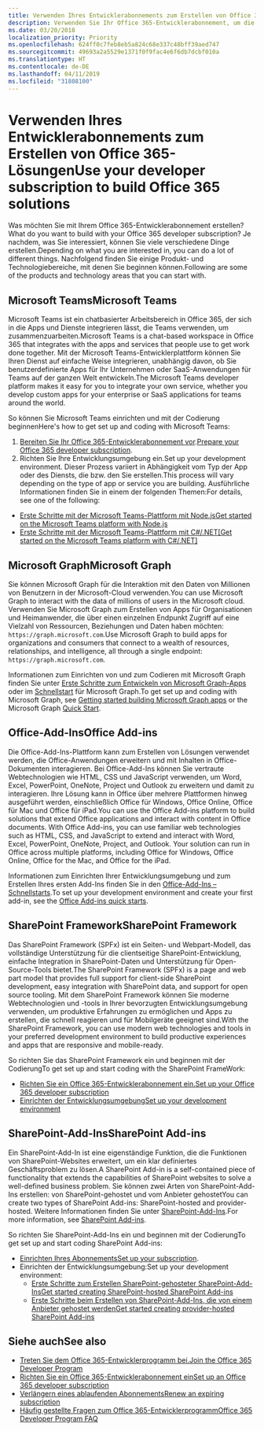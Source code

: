 ```yaml
---
title: Verwenden Ihres Entwicklerabonnements zum Erstellen von Office 365-Lösungen
description: Verwenden Sie Ihr Office 365-Entwicklerabonnement, um die Lösungen zu erstellen, die Ihren Vorstellungen entsprechen.
ms.date: 03/20/2018
localization_priority: Priority
ms.openlocfilehash: 624ff0c7feb8eb5a824c68e337c48bff39aed747
ms.sourcegitcommit: 49693a2a5529e1371f0f9fac4e6f6db7dcbf010a
ms.translationtype: HT
ms.contentlocale: de-DE
ms.lasthandoff: 04/11/2019
ms.locfileid: "31808100"
---
```

# <a name="use-your-developer-subscription-to-build-office-365-solutions"></a><span data-ttu-id="d4c56-103">Verwenden Ihres Entwicklerabonnements zum Erstellen von Office 365-Lösungen</span><span class="sxs-lookup"><span data-stu-id="d4c56-103">Use your developer subscription to build Office 365 solutions</span></span>

<span data-ttu-id="d4c56-104">Was möchten Sie mit Ihrem Office 365-Entwicklerabonnement erstellen?</span><span class="sxs-lookup"><span data-stu-id="d4c56-104">What do you want to build with your Office 365 developer subscription?</span></span> <span data-ttu-id="d4c56-105">Je nachdem, was Sie interessiert, können Sie viele verschiedene Dinge erstellen.</span><span class="sxs-lookup"><span data-stu-id="d4c56-105">Depending on what you are interested in, you can do a lot of different things.</span></span> <span data-ttu-id="d4c56-106">Nachfolgend finden Sie einige Produkt- und Technologiebereiche, mit denen Sie beginnen können.</span><span class="sxs-lookup"><span data-stu-id="d4c56-106">Following are some of the products and technology areas that you can start with.</span></span>

## <a name="microsoft-teams"></a><span data-ttu-id="d4c56-107">Microsoft Teams</span><span class="sxs-lookup"><span data-stu-id="d4c56-107">Microsoft Teams</span></span>

<span data-ttu-id="d4c56-108">Microsoft Teams ist ein chatbasierter Arbeitsbereich in Office 365, der sich in die Apps und Dienste integrieren lässt, die Teams verwenden, um zusammenzuarbeiten.</span><span class="sxs-lookup"><span data-stu-id="d4c56-108">Microsoft Teams is a chat-based workspace in Office 365 that integrates with the apps and services that people use to get work done together.</span></span> <span data-ttu-id="d4c56-109">Mit der Microsoft Teams-Entwicklerplattform können Sie Ihren Dienst auf einfache Weise integrieren, unabhängig davon, ob Sie benutzerdefinierte Apps für Ihr Unternehmen oder SaaS-Anwendungen für Teams auf der ganzen Welt entwickeln.</span><span class="sxs-lookup"><span data-stu-id="d4c56-109">The Microsoft Teams developer platform makes it easy for you to integrate your own service, whether you develop custom apps for your enterprise or SaaS applications for teams around the world.</span></span>

<span data-ttu-id="d4c56-110">So können Sie Microsoft Teams einrichten und mit der Codierung beginnen</span><span class="sxs-lookup"><span data-stu-id="d4c56-110">Here's how to get set up and coding with Microsoft Teams:</span></span>

1. <span data-ttu-id="d4c56-111">[Bereiten Sie Ihr Office 365-Entwicklerabonnement vor](https://docs.microsoft.com/microsoftteams/platform/get-started/get-started-tenant).</span><span class="sxs-lookup"><span data-stu-id="d4c56-111">[Prepare your Office 365 developer subscription](https://docs.microsoft.com/microsoftteams/platform/get-started/get-started-tenant).</span></span>
2. <span data-ttu-id="d4c56-112">Richten Sie Ihre Entwicklungsumgebung ein.</span><span class="sxs-lookup"><span data-stu-id="d4c56-112">Set up your development environment.</span></span> <span data-ttu-id="d4c56-113">Dieser Prozess variiert in Abhängigkeit vom Typ der App oder des Diensts, die bzw. den Sie erstellen.</span><span class="sxs-lookup"><span data-stu-id="d4c56-113">This process will vary depending on the type of app or service you are building.</span></span> <span data-ttu-id="d4c56-114">Ausführliche Informationen finden Sie in einem der folgenden Themen:</span><span class="sxs-lookup"><span data-stu-id="d4c56-114">For details, see one of the following:</span></span>

  - [<span data-ttu-id="d4c56-115">Erste Schritte mit der Microsoft Teams-Plattform mit Node.js</span><span class="sxs-lookup"><span data-stu-id="d4c56-115">Get started on the Microsoft Teams platform with Node.js</span></span>](https://docs.microsoft.com/microsoftteams/platform/get-started/get-started-nodejs-app-studio)
  - [<span data-ttu-id="d4c56-116">Erste Schritte mit der Microsoft Teams-Plattform mit C#/.NET</span><span class="sxs-lookup"><span data-stu-id="d4c56-116">[Get started on the Microsoft Teams platform with C#/.NET]</span></span>](https://docs.microsoft.com/en-us/microsoftteams/platform/get-started/get-started-dotnet-app-studio)

## <a name="microsoft-graph"></a><span data-ttu-id="d4c56-117">Microsoft Graph</span><span class="sxs-lookup"><span data-stu-id="d4c56-117">Microsoft Graph</span></span>

<span data-ttu-id="d4c56-118">Sie können Microsoft Graph für die Interaktion mit den Daten von Millionen von Benutzern in der Microsoft-Cloud verwenden.</span><span class="sxs-lookup"><span data-stu-id="d4c56-118">You can use Microsoft Graph to interact with the data of millions of users in the Microsoft cloud.</span></span> <span data-ttu-id="d4c56-119">Verwenden Sie Microsoft Graph zum Erstellen von Apps für Organisationen und Heimanwender, die über einen einzelnen Endpunkt Zugriff auf eine Vielzahl von Ressourcen, Beziehungen und Daten haben möchten: `https://graph.microsoft.com`.</span><span class="sxs-lookup"><span data-stu-id="d4c56-119">Use Microsoft Graph to build apps for organizations and consumers that connect to a wealth of resources, relationships, and intelligence, all through a single endpoint: `https://graph.microsoft.com`.</span></span>

<span data-ttu-id="d4c56-120">Informationen zum Einrichten von und zum Codieren mit Microsoft Graph finden Sie unter [Erste Schritte zum Entwickeln von Microsoft Graph-Apps](https://developer.microsoft.com/de-DE/graph/get-started) oder im [Schnellstart](https://developer.microsoft.com/de-DE/graph/quick-start) für Microsoft Graph.</span><span class="sxs-lookup"><span data-stu-id="d4c56-120">To get set up and coding with Microsoft Graph, see [Getting started building Microsoft Graph apps](https://developer.microsoft.com/de-DE/graph/get-started) or the Microsoft Graph [Quick Start](https://developer.microsoft.com/de-DE/graph/quick-start).</span></span>

## <a name="office-add-ins"></a><span data-ttu-id="d4c56-121">Office-Add-Ins</span><span class="sxs-lookup"><span data-stu-id="d4c56-121">Office Add-ins</span></span>

<span data-ttu-id="d4c56-p105">Die Office-Add-Ins-Plattform kann zum Erstellen von Lösungen verwendet werden, die Office-Anwendungen erweitern und mit Inhalten in Office-Dokumenten interagieren. Bei Office-Add-Ins können Sie vertraute Webtechnologien wie HTML, CSS und JavaScript verwenden, um Word, Excel, PowerPoint, OneNote, Project und Outlook zu erweitern und damit zu interagieren. Ihre Lösung kann in Office über mehrere Plattformen hinweg ausgeführt werden, einschließlich Office für Windows, Office Online, Office für Mac und Office für iPad.</span><span class="sxs-lookup"><span data-stu-id="d4c56-p105">You can use the Office Add-ins platform to build solutions that extend Office applications and interact with content in Office documents. With Office Add-ins, you can use familiar web technologies such as HTML, CSS, and JavaScript to extend and interact with Word, Excel, PowerPoint, OneNote, Project, and Outlook. Your solution can run in Office across multiple platforms, including Office for Windows, Office Online, Office for the Mac, and Office for the iPad.</span></span>

<span data-ttu-id="d4c56-125">Informationen zum Einrichten Ihrer Entwicklungsumgebung und zum Erstellen Ihres ersten Add-Ins finden Sie in den [Office-Add-Ins – Schnellstarts](https://docs.microsoft.com/office/dev/add-ins/).</span><span class="sxs-lookup"><span data-stu-id="d4c56-125">To set up your development environment and create your first add-in, see the [Office Add-ins quick starts](https://docs.microsoft.com/office/dev/add-ins/).</span></span>

## <a name="sharepoint-framework"></a><span data-ttu-id="d4c56-126">SharePoint Framework</span><span class="sxs-lookup"><span data-stu-id="d4c56-126">SharePoint Framework</span></span>

<span data-ttu-id="d4c56-127">Das SharePoint Framework (SPFx) ist ein Seiten- und Webpart-Modell, das vollständige Unterstützung für die clientseitige SharePoint-Entwicklung, einfache Integration in SharePoint-Daten und Unterstützung für Open-Source-Tools bietet.</span><span class="sxs-lookup"><span data-stu-id="d4c56-127">The SharePoint Framework (SPFx) is a page and web part model that provides full support for client-side SharePoint development, easy integration with SharePoint data, and support for open source tooling.</span></span> <span data-ttu-id="d4c56-128">Mit dem SharePoint Framework können Sie moderne Webtechnologien und -tools in Ihrer bevorzugten Entwicklungsumgebung verwenden, um produktive Erfahrungen zu ermöglichen und Apps zu erstellen, die schnell reagieren und für Mobilgeräte geeignet sind.</span><span class="sxs-lookup"><span data-stu-id="d4c56-128">With the SharePoint Framework, you can use modern web technologies and tools in your preferred development environment to build productive experiences and apps that are responsive and mobile-ready.</span></span>

<span data-ttu-id="d4c56-129">So richten Sie das SharePoint Framework ein und beginnen mit der Codierung</span><span class="sxs-lookup"><span data-stu-id="d4c56-129">To get set up and start coding with the SharePoint FrameWork:</span></span>

- [<span data-ttu-id="d4c56-130">Richten Sie ein Office 365-Entwicklerabonnement ein.</span><span class="sxs-lookup"><span data-stu-id="d4c56-130">Set up your Office 365 developer subscription</span></span>](https://docs.microsoft.com/sharepoint/dev/spfx/set-up-your-developer-tenant)
- [<span data-ttu-id="d4c56-131">Einrichten der Entwicklungsumgebung</span><span class="sxs-lookup"><span data-stu-id="d4c56-131">Set up your development environment</span></span>](https://docs.microsoft.com/sharepoint/dev/spfx/set-up-your-development-environment)

## <a name="sharepoint-add-ins"></a><span data-ttu-id="d4c56-132">SharePoint-Add-Ins</span><span class="sxs-lookup"><span data-stu-id="d4c56-132">SharePoint Add-ins</span></span> 

<span data-ttu-id="d4c56-133">Ein SharePoint-Add-In ist eine eigenständige Funktion, die die Funktionen von SharePoint-Websites erweitert, um ein klar definiertes Geschäftsproblem zu lösen.</span><span class="sxs-lookup"><span data-stu-id="d4c56-133">A SharePoint Add-in is a self-contained piece of functionality that extends the capabilities of SharePoint websites to solve a well-defined business problem.</span></span> <span data-ttu-id="d4c56-134">Sie können zwei Arten von SharePoint-Add-Ins erstellen: von SharePoint-gehostet und vom Anbieter gehostet</span><span class="sxs-lookup"><span data-stu-id="d4c56-134">You can create two types of SharePoint Add-ins: SharePoint-hosted and provider-hosted.</span></span> <span data-ttu-id="d4c56-135">Weitere Informationen finden Sie unter [SharePoint-Add-Ins](https://docs.microsoft.com/sharepoint/dev/sp-add-ins/sharepoint-add-ins).</span><span class="sxs-lookup"><span data-stu-id="d4c56-135">For more information, see [SharePoint Add-ins](https://docs.microsoft.com/sharepoint/dev/sp-add-ins/sharepoint-add-ins).</span></span>

<span data-ttu-id="d4c56-136">So richten Sie SharePoint-Add-Ins ein und beginnen mit der Codierung</span><span class="sxs-lookup"><span data-stu-id="d4c56-136">To get set up and start coding SharePoint Add-ins:</span></span>

- <span data-ttu-id="d4c56-137">[Einrichten Ihres Abonnements](https://docs.microsoft.com/sharepoint/dev/spfx/set-up-your-developer-tenant)</span><span class="sxs-lookup"><span data-stu-id="d4c56-137">[Set up your subscription](https://docs.microsoft.com/sharepoint/dev/spfx/set-up-your-developer-tenant).</span></span>  
- <span data-ttu-id="d4c56-138">Einrichten der Entwicklungsumgebung:</span><span class="sxs-lookup"><span data-stu-id="d4c56-138">Set up your development environment:</span></span> 
  - [<span data-ttu-id="d4c56-139">Erste Schritte zum Erstellen SharePoint-gehosteter SharePoint-Add-Ins</span><span class="sxs-lookup"><span data-stu-id="d4c56-139">Get started creating SharePoint-hosted SharePoint Add-ins</span></span>](https://docs.microsoft.com/sharepoint/dev/sp-add-ins/get-started-creating-sharepoint-hosted-sharepoint-add-ins)  
  - [<span data-ttu-id="d4c56-140">Erste Schritte beim Erstellen von SharePoint-Add-Ins, die von einem Anbieter gehostet werden</span><span class="sxs-lookup"><span data-stu-id="d4c56-140">Get started creating provider-hosted SharePoint Add-ins</span></span>](https://docs.microsoft.com/sharepoint/dev/sp-add-ins/get-started-creating-provider-hosted-sharepoint-add-ins)  

## <a name="see-also"></a><span data-ttu-id="d4c56-141">Siehe auch</span><span class="sxs-lookup"><span data-stu-id="d4c56-141">See also</span></span>

- [<span data-ttu-id="d4c56-142">Treten Sie dem Office 365-Entwicklerprogramm bei.</span><span class="sxs-lookup"><span data-stu-id="d4c56-142">Join the Office 365 Developer Program</span></span>](office-365-developer-program.md)
- [<span data-ttu-id="d4c56-143">Richten Sie ein Office 365-Entwicklerabonnement ein</span><span class="sxs-lookup"><span data-stu-id="d4c56-143">Set up an Office 365 developer subscription</span></span>](office-365-developer-program-get-started.md) 
- [<span data-ttu-id="d4c56-144">Verlängern eines ablaufenden Abonnements</span><span class="sxs-lookup"><span data-stu-id="d4c56-144">Renew an expiring subscription</span></span>](subscription-expiration-and-renewal.md)
- [<span data-ttu-id="d4c56-145">Häufig gestellte Fragen zum Office 365-Entwicklerprogramm</span><span class="sxs-lookup"><span data-stu-id="d4c56-145">Office 365 Developer Program FAQ</span></span>](office-365-developer-program-faq.md) 
